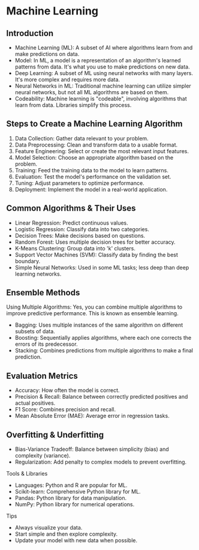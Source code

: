 # Machine Learning

## Introduction

- Machine Learning (ML): A subset of AI where algorithms learn from and make predictions on data.
- Model: In ML, a model is a representation of an algorithm's learned patterns from data. It's what you use to make predictions on new data.
- Deep Learning: A subset of ML using neural networks with many layers. It's more complex and requires more data.
- Neural Networks in ML: Traditional machine learning can utilize simpler neural networks, but not all ML algorithms are based on them.
- Codeability: Machine learning is "codeable", involving algorithms that learn from data. Libraries simplify this process.

## Steps to Create a Machine Learning Algorithm

1. Data Collection: Gather data relevant to your problem.
2. Data Preprocessing: Clean and transform data to a usable format.
3. Feature Engineering: Select or create the most relevant input features.
4. Model Selection: Choose an appropriate algorithm based on the problem.
5. Training: Feed the training data to the model to learn patterns.
6. Evaluation: Test the model's performance on the validation set.
7. Tuning: Adjust parameters to optimize performance.
8. Deployment: Implement the model in a real-world application.

## Common Algorithms & Their Uses

- Linear Regression: Predict continuous values.
- Logistic Regression: Classify data into two categories.
- Decision Trees: Make decisions based on questions.
- Random Forest: Uses multiple decision trees for better accuracy.
- K-Means Clustering: Group data into 'k' clusters.
- Support Vector Machines (SVM): Classify data by finding the best boundary.
- Simple Neural Networks: Used in some ML tasks; less deep than deep learning networks.

## Ensemble Methods

Using Multiple Algorithms: Yes, you can combine multiple algorithms to improve predictive performance. This is known as ensemble learning.

- Bagging: Uses multiple instances of the same algorithm on different subsets of data.
- Boosting: Sequentially applies algorithms, where each one corrects the errors of its predecessor.
- Stacking: Combines predictions from multiple algorithms to make a final prediction.

## Evaluation Metrics

- Accuracy: How often the model is correct.
- Precision & Recall: Balance between correctly predicted positives and actual positives.
- F1 Score: Combines precision and recall.
- Mean Absolute Error (MAE): Average error in regression tasks.

## Overfitting & Underfitting

- Bias-Variance Tradeoff: Balance between simplicity (bias) and complexity (variance).
- Regularization: Add penalty to complex models to prevent overfitting.

Tools & Libraries

- Languages: Python and R are popular for ML.
- Scikit-learn: Comprehensive Python library for ML.
- Pandas: Python library for data manipulation.
- NumPy: Python library for numerical operations.

Tips

- Always visualize your data.
- Start simple and then explore complexity.
- Update your model with new data when possible.
